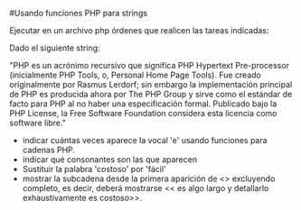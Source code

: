#Usando funciones PHP para strings

Ejecutar en un archivo php órdenes que realicen las tareas indicadas:

Dado el siguiente string:
 
 "PHP es un acrónimo recursivo que significa PHP Hypertext Pre-processor (inicialmente PHP Tools, o, Personal Home Page Tools). Fue creado originalmente por Rasmus Lerdorf; sin embargo la implementación principal de PHP es producida ahora por The PHP Group y sirve como el estándar de facto para PHP al no haber una especificación formal. Publicado bajo la PHP License, la Free Software Foundation considera esta licencia como software libre." 

*   indicar cuántas veces aparece la vocal 'e' usando funciones para cadenas PHP.
*   indicar qué consonantes son las que aparecen
*   Sustituir la palabra 'costoso' por 'fácil'
*   mostrar la subcadena desde la primera aparición de <<completo>> excluyendo completo, es decir, deberá mostrarse << es algo largo y detallarlo exhaustivamente es costoso>>. 
